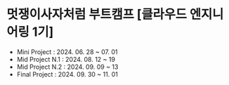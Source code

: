 # 멋쟁이사자처럼 부트캠프 [클라우드 엔지니어링 1기]
* Mini Project : 2024. 06. 28 ~ 07. 01
* Mid Project N.1 : 2024. 08. 12 ~ 19
* Mid Project N.2 : 2024. 09. 09 ~ 13
* Final Project : 2024. 09. 30 ~ 11. 01
